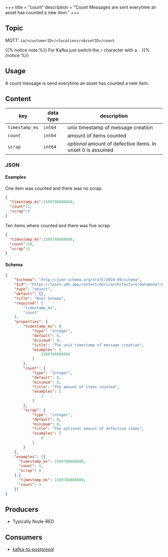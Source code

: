 +++
title = "count"
description = "Count Messages are sent everytime an asset has counted a new item."
+++

## Topic

MQTT: ``ia/<customerID>/<location>/<AssetID>/count``

{{% notice note %}}
For Kafka just switch the `/` character with a `.`
{{% /notice %}}

## Usage

A count message is send everytime an asset has counted a new item.

## Content

| key            | data type | description                                                 |
|----------------|-----------|-------------------------------------------------------------|
| `timestamp_ms` | `int64`   | unix timestamp of message creation                          |
| `count`        | `int64`   | amount of items counted                                     |
| `scrap`        | `int64`   | *optional* amount of defective items. In unset 0 is assumed |


### JSON

#### Examples

One item was counted and there was no scrap:
```json
{
  "timestamp_ms":1589788888888,
  "count":1,
  "scrap":0
}
```

Ten items where counted and there was five scrap:
```json
{
  "timestamp_ms":1589788888888,
  "count":10,
  "scrap":5
}
```

#### Schema

```json
{
    "$schema": "http://json-schema.org/draft/2019-09/schema",
    "$id": "https://learn.umh.app/content/docs/architecture/datamodel/messages/count.json",
    "type": "object",
    "default": {},
    "title": "Root Schema",
    "required": [
        "timestamp_ms",
        "count"
    ],
    "properties": {
        "timestamp_ms": {
            "type": "integer",
            "default": 0,
            "minimum": 0,
            "title": "The unix timestamp of message creation",
            "examples": [
                1589788888888
            ]
        },
        "count": {
            "type": "integer",
            "default": 0,
            "minimum": 0,
            "title": "The amount of items counted",
            "examples": [
                1
            ]
        },
        "scrap": {
            "type": "integer",
            "default": 0,
            "minimum": 0,
            "title": "The optional amount of defective items",
            "examples": [
                0
            ]
        }
    },
    "examples": [{
      "timestamp_ms": 1589788888888,
      "count": 1,
      "scrap": 0
    },{
      "timestamp_ms": 1589788888888,
      "count": 1
    }]
}
```

## Producers

- Typically Node-RED

## Consumers

- [kafka-to-postgresql](/docs/architecture/microservices/core/kafka-to-postgresql)
